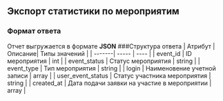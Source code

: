## Экспорт статистики по мероприятим
### Формат ответа
Отчет выгружается в формате **JSON**
###Структура ответа
| Атрибут |Описание| Типы значений |
| -------| ----- | ---- |
| event_id | ID мероприятия | int |
| event_status | Статус мероприятия | string |
| event_type | Тип мероприятия | string |
| login | Наименовение учетной записи | array |
| user_event_status | Статус участника мероприятия | string |
| created_at | Дата подачи заявки на участие в мероприятии | array |
